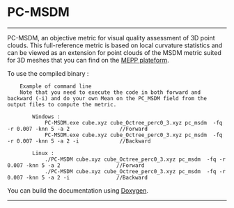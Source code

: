 # PC-MSDM
---

PC-MSDM, an objective metric for visual quality assessment of 3D point clouds. This full-reference metric is based on local curvature statistics and can be viewed as an extension for point clouds of the MSDM metric suited for 3D meshes that you can find on the [MEPP plateform](https://github.com/MEPP-team/MEPP). 


To use the compiled binary  :

```
	Example of command line
	Note that you need to execute the code in both forward and backward (-i) and do your own Mean on the PC_MSDM field from the output files to compute the metric.
	
		Windows : 
			PC-MSDM.exe cube.xyz cube_Octree_perc0_3.xyz pc_msdm  -fq -r 0.007 -knn 5 -a 2	  			  //Forward
			PC-MSDM.exe cube.xyz cube_Octree_perc0_3.xyz pc_msdm  -fq -r 0.007 -knn 5 -a 2 -i 			  //Backward
			
		Linux : 
			./PC-MSDM cube.xyz cube_Octree_perc0_3.xyz pc_msdm  -fq -r 0.007 -knn 5 -a 2				  //Forward 
			./PC-MSDM cube.xyz cube_Octree_perc0_3.xyz pc_msdm  -fq -r 0.007 -knn 5 -a 2 -i    			  //Backward

```

You can build the documentation using [Doxygen](http://www.doxygen.nl/).

---

